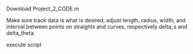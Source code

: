 
Download Project_2_CODE.m

Make sure track data is what is desired, adjust length, radius, width, and interval between points on straights and curves, respectively delta_s and delta_theta.

execute script
